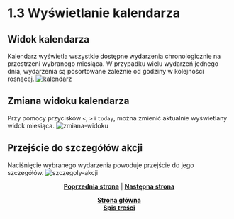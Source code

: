 # 1.3 Wyświetlanie kalendarza
## Widok kalendarza
Kalendarz wyświetla wszystkie dostępne wydarzenia chronologicznie na przestrzeni wybranego miesiąca. W przypadku wielu wydarzeń jednego dnia, wydarzenia są posortowane zależnie od godziny w kolejności rosnącej. 
![kalendarz](kalendarz.png)
## Zmiana widoku kalendarza
Przy pomocy przycisków `<`, `>` i `today`, można zmienić aktualnie wyświetlany widok miesiąca.
![zmiana-widoku](kalendarz-zmiana-widoku.png)
## Przejście do szczegółów akcji
Naciśnięcie wybranego wydarzenia powoduje przejście do jego szczegółów.
![szczegoly-akcji](kalendarz-przejscie-do-szczegolow.png)


<p align="center">
<a title="1.2 Logowanie" href="../1.2 Rejestracja/README.md"><b>Poprzednia strona</b></a> 
| 
<a title="1.4 Wyświetlanie szczegółów akcji" href="../1.4 Wyświetlanie szczegółów akcji/README.md"><b>Następna strona</b></a> 
</p>

<p align="center">
<a title="Strona główna" href="../../../README.md"><b>Strona główna</b></a> 
<br>
<a title="Spis treści" href="../../README.md"><b>Spis treści</b></a> 
</p>